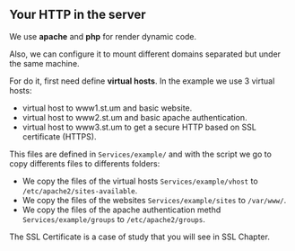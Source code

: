 ## Your HTTP in the server

We use **apache** and **php** for render dynamic code.

Also, we can configure it to mount different domains separated but under the same machine.

For do it, first need define **virtual hosts**. In the example we use 3 virtual hosts:

* virtual host to www1.st.um and basic website.
* virtual host to www2.st.um and basic apache authentication.
* virtual host to www3.st.um to get a secure HTTP based on SSL certificate (HTTPS).

This files are defined in `Services/example/` and with the script we go to copy differents files to differents folders:

* We copy the files of the virtual hosts `Services/example/vhost` to `/etc/apache2/sites-available`.
* We copy the files of the websites `Services/example/sites` to `/var/www/`.
* We copy the files of the apache authentication methd  `Services/example/groups` to `/etc/apache2/groups`.

The SSL Certificate is a case of study that you will see in SSL Chapter.
